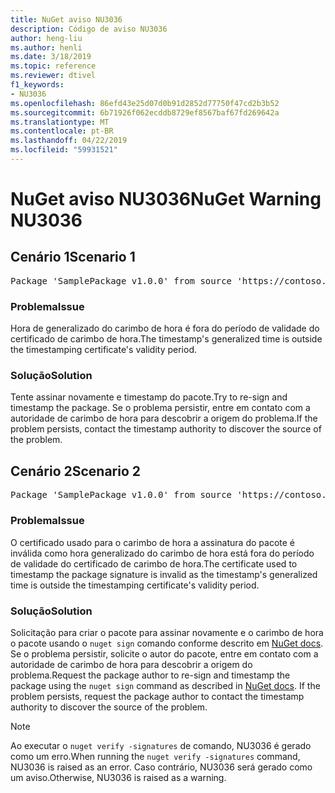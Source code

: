 ```yaml
---
title: NuGet aviso NU3036
description: Código de aviso NU3036
author: heng-liu
ms.author: henli
ms.date: 3/18/2019
ms.topic: reference
ms.reviewer: dtivel
f1_keywords:
- NU3036
ms.openlocfilehash: 86efd43e25d07d0b91d2852d77750f47cd2b3b52
ms.sourcegitcommit: 6b71926f062ecddb8729ef8567baf67fd269642a
ms.translationtype: MT
ms.contentlocale: pt-BR
ms.lasthandoff: 04/22/2019
ms.locfileid: "59931521"
---
```

# <a name="nuget-warning-nu3036"></a><span data-ttu-id="2db85-103">NuGet aviso NU3036</span><span class="sxs-lookup"><span data-stu-id="2db85-103">NuGet Warning NU3036</span></span>

## <a name="scenario-1"></a><span data-ttu-id="2db85-104">Cenário 1</span><span class="sxs-lookup"><span data-stu-id="2db85-104">Scenario 1</span></span>

<pre>Package 'SamplePackage v1.0.0' from source 'https://contoso.com/index.json': The timestamp's generalized time is outside the timestamping certificate's validity period.</pre>

### <a name="issue"></a><span data-ttu-id="2db85-105">Problema</span><span class="sxs-lookup"><span data-stu-id="2db85-105">Issue</span></span>

<span data-ttu-id="2db85-106">Hora de generalizado do carimbo de hora é fora do período de validade do certificado de carimbo de hora.</span><span class="sxs-lookup"><span data-stu-id="2db85-106">The timestamp's generalized time is outside the timestamping certificate's validity period.</span></span>


### <a name="solution"></a><span data-ttu-id="2db85-107">Solução</span><span class="sxs-lookup"><span data-stu-id="2db85-107">Solution</span></span>

<span data-ttu-id="2db85-108">Tente assinar novamente e timestamp do pacote.</span><span class="sxs-lookup"><span data-stu-id="2db85-108">Try to re-sign and timestamp the package.</span></span> <span data-ttu-id="2db85-109">Se o problema persistir, entre em contato com a autoridade de carimbo de hora para descobrir a origem do problema.</span><span class="sxs-lookup"><span data-stu-id="2db85-109">If the problem persists, contact the timestamp authority to discover the source of the problem.</span></span>



## <a name="scenario-2"></a><span data-ttu-id="2db85-110">Cenário 2</span><span class="sxs-lookup"><span data-stu-id="2db85-110">Scenario 2</span></span>

<pre>Package 'SamplePackage v1.0.0' from source 'https://contoso.com/index.json': The primary signature's timestamp's generalized time is outside the timestamping certificate's validity period.</pre>

### <a name="issue"></a><span data-ttu-id="2db85-111">Problema</span><span class="sxs-lookup"><span data-stu-id="2db85-111">Issue</span></span>

<span data-ttu-id="2db85-112">O certificado usado para o carimbo de hora a assinatura do pacote é inválida como hora generalizado do carimbo de hora está fora do período de validade do certificado de carimbo de hora.</span><span class="sxs-lookup"><span data-stu-id="2db85-112">The certificate used to timestamp the package signature is invalid as the timestamp's generalized time is outside the timestamping certificate's validity period.</span></span>


### <a name="solution"></a><span data-ttu-id="2db85-113">Solução</span><span class="sxs-lookup"><span data-stu-id="2db85-113">Solution</span></span>

<span data-ttu-id="2db85-114">Solicitação para criar o pacote para assinar novamente e o carimbo de hora o pacote usando o `nuget sign` comando conforme descrito em [NuGet docs](https://docs.microsoft.com/en-us/nuget/create-packages/sign-a-package). Se o problema persistir, solicite o autor do pacote, entre em contato com a autoridade de carimbo de hora para descobrir a origem do problema.</span><span class="sxs-lookup"><span data-stu-id="2db85-114">Request the package author to re-sign and timestamp the package using the `nuget sign` command as described in [NuGet docs](https://docs.microsoft.com/en-us/nuget/create-packages/sign-a-package). If the problem persists, request the package author to contact the timestamp authority to discover the source of the problem.</span></span>


> [!Note]
> <span data-ttu-id="2db85-115">Ao executar o `nuget verify -signatures` de comando, NU3036 é gerado como um erro.</span><span class="sxs-lookup"><span data-stu-id="2db85-115">When running the `nuget verify -signatures` command, NU3036 is raised as an error.</span></span> <span data-ttu-id="2db85-116">Caso contrário, NU3036 será gerado como um aviso.</span><span class="sxs-lookup"><span data-stu-id="2db85-116">Otherwise, NU3036 is raised as a warning.</span></span>
